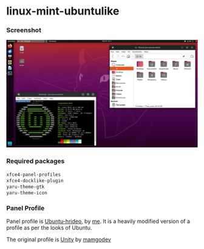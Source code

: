 # linux-mint-ubuntulike

### Screenshot
![alt text][screenshot]

### Required packages
```
xfce4-panel-profiles
xfce4-docklike-plugin
yaru-theme-gtk
yaru-theme-icon
```

### Panel Profile
Panel profile is [Ubuntu-hrideo](../blob/main/.local/share/xfce4-panel-profiles/ubuntu-hrideo.tar.bz2), by [me].
It is a heavily modified version of a profile as per the looks of Ubuntu.

The original profile is [Unity] by [mamgodev]

[screenshot]: https://github.com/hrideo/linux-mint-ubuntulike/blob/main/rice.png
[me]: https://github.com/hrideo
[Unity]: https://github.com/mamgodev/XFCE4-panel-layouts/tree/master
[mamgodev]: https://github.com/mamgodev
